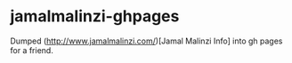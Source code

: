 jamalmalinzi-ghpages
====================

Dumped (http://www.jamalmalinzi.com/)[Jamal Malinzi Info] into gh pages for a friend.
